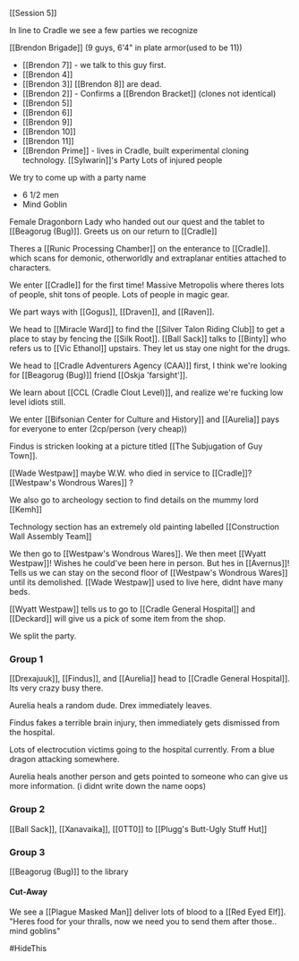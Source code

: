 [[Session 5]]

In line to Cradle we see a few parties we recognize

[[Brendon Brigade]] (9 guys, 6'4" in plate armor(used to be 11))
* [[Brendon 7]] - we talk to this guy first.
* [[Brendon 4]]
* [[Brendon 3]] [[Brendon 8]] are dead.
* [[Brendon 2]] - Confirms a [[Brendon Bracket]] (clones not identical)
* [[Brendon 5]]
* [[Brendon 6]]
* [[Brendon 9]]
* [[Brendon 10]]
* [[Brendon 11]]
* [[Brendon Prime]] - lives in Cradle, built experimental cloning technology.
[[Sylwarin]]'s Party
Lots of injured people

We try to come up with a party name
* 6 1/2 men
* Mind Goblin


Female Dragonborn Lady who handed out our quest and the tablet to [[Beagorug (Bug)]]. Greets us on our return to [[Cradle]]

Theres a [[Runic Processing Chamber]] on the enterance to [[Cradle]]. which scans for demonic, otherworldly and extraplanar entities attached to characters.

We enter [[Cradle]] for the first time! Massive Metropolis where theres lots of people, shit tons of people. Lots of people in magic gear.

We part ways with [[Gogus]], [[Draven]], and [[Raven]].

We head to [[Miracle Ward]] to find the [[Silver Talon Riding Club]] to get a place to stay by fencing the [[Silk Root]]. [[Ball Sack]] talks to [[Binty]] who refers us to [[Vic Ethanol]] upstairs. They let us stay one night for the drugs.

We head to [[Cradle Adventurers Agency (CAA)]] first, I think we're looking for [[Beagorug (Bug)]] friend [[Oskja 'farsight']].

We learn about [[CCL (Cradle Clout Level)]], and realize we're fucking low level idiots still.

We enter [[Bifsonian Center for Culture and History]] and [[Aurelia]] pays for everyone to enter (2cp/person (very cheap))

Findus is stricken looking at a picture titled [[The Subjugation of Guy Town]].

[[Wade Westpaw]] maybe W.W. who died in service to [[Cradle]]? [[Westpaw's Wondrous Wares]] ?

We also go to archeology section to find details on the mummy lord [[Kemh]]

Technology section has an extremely old painting labelled [[Construction Wall Assembly Team]]

We then go to [[Westpaw's Wondrous Wares]]. We then meet [[Wyatt Westpaw]]! Wishes he could've been here in person. But hes in [[Avernus]]! Tells us we can stay on the second floor of [[Westpaw's Wondrous Wares]] until its demolished. [[Wade Westpaw]] used to live here, didnt have many beds.

[[Wyatt Westpaw]] tells us to go to [[Cradle General Hospital]] and [[Deckard]] will give us a pick of some item from the shop.

We split the party.

### Group 1
[[Drexajuuk]], [[Findus]], and [[Aurelia]] head to [[Cradle General Hospital]]. Its very crazy busy there.

Aurelia heals a random dude.
Drex immediately leaves.

Findus fakes a terrible brain injury, then immediately gets dismissed from the hospital.

Lots of electrocution victims going to the hospital currently. From a blue dragon attacking somewhere.

Aurelia heals another person and gets pointed to someone who can give us more information. (i didnt write down the name oops)

### Group 2
[[Ball Sack]], [[Xanavaika]], [[0TT0]] to [[Plugg's Butt-Ugly Stuff Hut]]

### Group 3
[[Beagorug (Bug)]] to the library
#### Cut-Away
We see a [[Plague Masked Man]] deliver lots of blood to a [[Red Eyed Elf]]. "Heres food for your thralls, now we need you to send them after those.. mind goblins"


#HideThis 